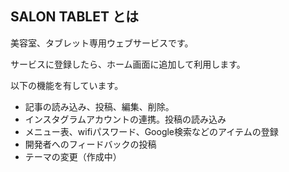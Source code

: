 ## SALON TABLET とは

美容室、タブレット専用ウェブサービスです。

サービスに登録したら、ホーム画面に追加して利用します。

以下の機能を有しています。

- 記事の読み込み、投稿、編集、削除。
- インスタグラムアカウントの連携。投稿の読み込み
- メニュー表、wifiパスワード、Google検索などのアイテムの登録
- 開発者へのフィードバックの投稿
- テーマの変更（作成中）

